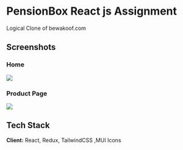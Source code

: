 
# PensionBox React js Assignment

Logical Clone of bewakoof.com


## Screenshots

### Home
![](https://github.com/imkuldeepahlawat/pensionBox-assignment/assets/84150035/5f15adb3-e6bf-4645-a8d8-c914baec4e33)

### Product Page
![](https://github.com/imkuldeepahlawat/pensionBox-assignment/assets/84150035/f879176a-6c60-43fa-a46b-22a5f43fc6e6)



## Tech Stack

**Client:** React, Redux, TailwindCSS ,MUI Icons



